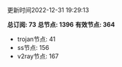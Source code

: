 更新时间2022-12-31 19:29:13

**总订阅: 73**
**总节点: 1396**
**有效节点: 364**
- trojan节点: 41
- ss节点: 156
- v2ray节点: 167
